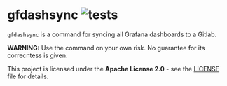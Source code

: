 # gfdashsync ![tests](https://github.com/euracresearch/gfdashsync/actions/workflows/test.yaml/badge.svg?branch=main)

`gfdashsync` is a command for syncing all Grafana dashboards to a Gitlab.

**WARNING:** Use the command on your own risk. No guarantee for its correcntess is given.

This project is licensed under the **Apache License 2.0** - see the [LICENSE](LICENSE) file for details.